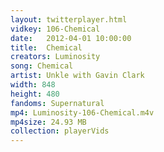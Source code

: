 ```yaml
---
layout: twitterplayer.html
vidkey: 106-Chemical
date:   2012-04-01 10:00:00
title:  Chemical
creators: Luminosity
song: Chemical
artist: Unkle with Gavin Clark
width: 848
height: 480
fandoms: Supernatural
mp4: Luminosity-106-Chemical.m4v
mp4size: 24.93 MB
collection: playerVids
---
```


  <div>
  
  </div>
  